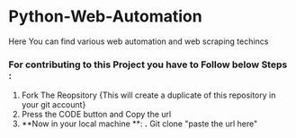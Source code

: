 # Python-Web-Automation
Here You can find various web automation and web scraping techincs



### For contributing to this Project you have to Follow below Steps :

1) Fork The Reopsitory {This will create a duplicate of this repository in your git account}
2) Press the CODE button and Copy the url
3) **Now in your local machine **: **.** Git clone "paste the url here"
